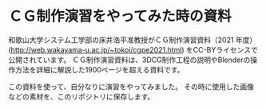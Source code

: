 # ＣＧ制作演習をやってみた時の資料

和歌山大学システム工学部の床井浩平准教授がＣＧ制作演習資料（2021 年度）(http://web.wakayama-u.ac.jp/~tokoi/cgpe2021.html) をCC-BYライセンスで公開されています。
ＣＧ制作演習資料は、3DCG制作工程の説明やBlenderの操作方法を詳細に解説した1900ページを超える資料です。

この資料を使って、自分なりに演習をやってみました。
その時に使用した画像などの素材を、このリポジトリに保存します。
